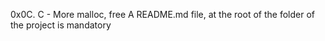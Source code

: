 0x0C. C - More malloc, free
A README.md file, at the root of the folder of the project is mandatory
